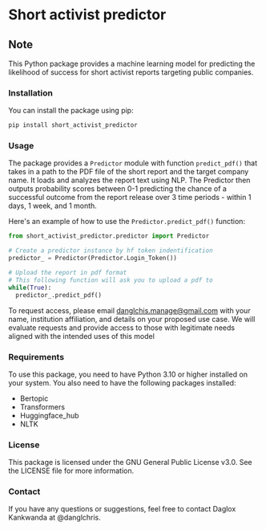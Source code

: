 Short activist predictor
===================
## Note

This Python package provides a machine learning model for predicting the likelihood of success for short activist reports targeting public companies.

### Installation

You can install the package using pip:

```bash
pip install short_activist_predictor
```
### Usage

The package provides a `Predictor` module with function `predict_pdf()` that takes in a path to the PDF file of the short report and the target company name. It loads and analyzes the report text using NLP. The Predictor then outputs probability scores between 0-1 predicting the chance of a successful outcome from the report release over 3 time periods - within 1 days, 1 week, and 1 month.

Here's an example of how to use the `Predictor.predict_pdf()` function:

``` python    
from short_activist_predictor.predictor import Predictor

# Create a predictor instance by hf token indentification
predictor_ = Predictor(Predictor.Login_Token())

# Upload the report in pdf format
# This following function will ask you to upload a pdf to
while(True):
  predictor_.predict_pdf()
```    

To request access, please email danglchis.manage@gmail.com with your name, institution affiliation, and details on your proposed use case. We will evaluate requests and provide access to those with legitimate needs aligned with the intended uses of this model

### Requirements

To use this package, you need to have Python 3.10 or higher installed on your system. You also need to have the following packages installed:

   - Bertopic
   - Transformers
   - Huggingface_hub
   - NLTK

### License

This package is licensed under the GNU General Public License v3.0. See the LICENSE file for more information.

### Contact

If you have any questions or suggestions, feel free to contact Daglox Kankwanda at @danglchris.

